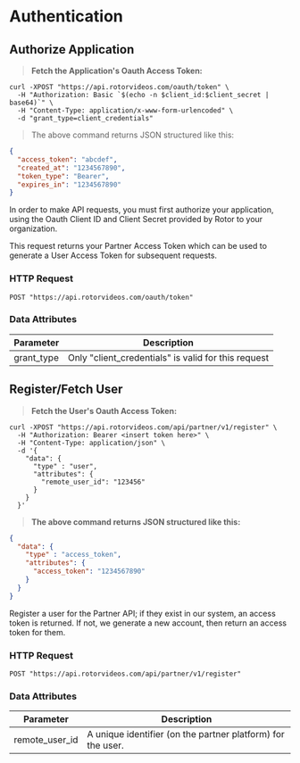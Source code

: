 # Authentication

## Authorize Application

> **Fetch the Application's Oauth Access Token:**

```shell
curl -XPOST "https://api.rotorvideos.com/oauth/token" \
  -H "Authorization: Basic `$(echo -n $client_id:$client_secret | base64)`" \
  -H "Content-Type: application/x-www-form-urlencoded" \
  -d "grant_type=client_credentials"
```

> The above command returns JSON structured like this:

```json
{
  "access_token": "abcdef",
  "created_at": "1234567890",
  "token_type": "Bearer",
  "expires_in": "1234567890"
}
```

In order to make API requests, you must first authorize your application, using the Oauth Client ID and Client Secret provided by Rotor to your organization.

This request returns your Partner Access Token which can be used to generate a User Access Token for subsequent requests.

### HTTP Request

`POST "https://api.rotorvideos.com/oauth/token"`

### Data Attributes

| Parameter  | Description                                         |
|------------|-----------------------------------------------------|
| grant_type | Only "client_credentials" is valid for this request |

## Register/Fetch User

> **Fetch the User's Oauth Access Token:**

```shell
curl -XPOST "https://api.rotorvideos.com/api/partner/v1/register" \
  -H "Authorization: Bearer <insert token here>" \
  -H "Content-Type: application/json" \
  -d '{
    "data": {
      "type" : "user",
      "attributes": {
        "remote_user_id": "123456"
      }
    }
  }'
```

> **The above command returns JSON structured like this:**

```json
{
  "data": {
    "type" : "access_token",
    "attributes": {
      "access_token": "1234567890"
    }
  }
}
```

Register a user for the Partner API; if they exist in our system, an access token is returned. If not, we generate a new
account, then return an access token for them.

### HTTP Request

`POST "https://api.rotorvideos.com/api/partner/v1/register"`

### Data Attributes

| Parameter      | Description                                                 |
|----------------|-------------------------------------------------------------|
| remote_user_id | A unique identifier (on the partner platform) for the user. |

